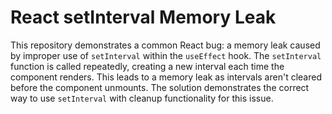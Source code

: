 # React setInterval Memory Leak
This repository demonstrates a common React bug: a memory leak caused by improper use of `setInterval` within the `useEffect` hook. The `setInterval` function is called repeatedly, creating a new interval each time the component renders. This leads to a memory leak as intervals aren't cleared before the component unmounts. 
The solution demonstrates the correct way to use `setInterval` with cleanup functionality for this issue.